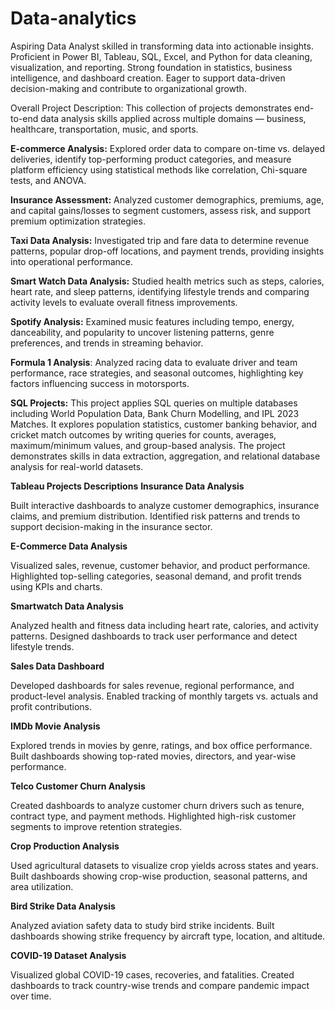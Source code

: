 # Data-analytics
Aspiring Data Analyst skilled in transforming data into actionable insights. Proficient in Power BI, Tableau, SQL, Excel, and Python for data cleaning, visualization, and reporting. Strong foundation in statistics, business intelligence, and dashboard creation. Eager to support data-driven decision-making and contribute to organizational growth.

Overall Project Description:
This collection of projects demonstrates end-to-end data analysis skills applied across multiple domains — business, healthcare, transportation, music, and sports.

**E-commerce Analysis:** Explored order data to compare on-time vs. delayed deliveries, identify top-performing product categories, and measure platform efficiency using statistical methods like correlation, Chi-square tests, and ANOVA.

**Insurance Assessment:** Analyzed customer demographics, premiums, age, and capital gains/losses to segment customers, assess risk, and support premium optimization strategies.

**Taxi Data Analysis:** Investigated trip and fare data to determine revenue patterns, popular drop-off locations, and payment trends, providing insights into operational performance.

**Smart Watch Data Analysis:** Studied health metrics such as steps, calories, heart rate, and sleep patterns, identifying lifestyle trends and comparing activity levels to evaluate overall fitness improvements.

**Spotify Analysis:** Examined music features including tempo, energy, danceability, and popularity to uncover listening patterns, genre preferences, and trends in streaming behavior.

**Formula 1 Analysis**: Analyzed racing data to evaluate driver and team performance, race strategies, and seasonal outcomes, highlighting key factors influencing success in motorsports.

**SQL Projects:** This project applies SQL queries on multiple databases including World Population Data, Bank Churn Modelling, and IPL 2023 Matches. It explores population statistics, customer banking behavior, and cricket match outcomes by writing queries for counts, averages, maximum/minimum values, and group-based analysis. The project demonstrates skills in data extraction, aggregation, and relational database analysis for real-world datasets.

**Tableau Projects Descriptions**
**Insurance Data Analysis**

Built interactive dashboards to analyze customer demographics, insurance claims, and premium distribution.
Identified risk patterns and trends to support decision-making in the insurance sector.

**E-Commerce Data Analysis**

Visualized sales, revenue, customer behavior, and product performance.
Highlighted top-selling categories, seasonal demand, and profit trends using KPIs and charts.

**Smartwatch Data Analysis**

Analyzed health and fitness data including heart rate, calories, and activity patterns.
Designed dashboards to track user performance and detect lifestyle trends.

**Sales Data Dashboard**

Developed dashboards for sales revenue, regional performance, and product-level analysis.
Enabled tracking of monthly targets vs. actuals and profit contributions.

**IMDb Movie Analysis**

Explored trends in movies by genre, ratings, and box office performance.
Built dashboards showing top-rated movies, directors, and year-wise performance.

**Telco Customer Churn Analysis**

Created dashboards to analyze customer churn drivers such as tenure, contract type, and payment methods.
Highlighted high-risk customer segments to improve retention strategies.

**Crop Production Analysis**

Used agricultural datasets to visualize crop yields across states and years.
Built dashboards showing crop-wise production, seasonal patterns, and area utilization.

**Bird Strike Data Analysis**

Analyzed aviation safety data to study bird strike incidents.
Built dashboards showing strike frequency by aircraft type, location, and altitude.

**COVID-19 Dataset Analysis**

Visualized global COVID-19 cases, recoveries, and fatalities.
Created dashboards to track country-wise trends and compare pandemic impact over time.
